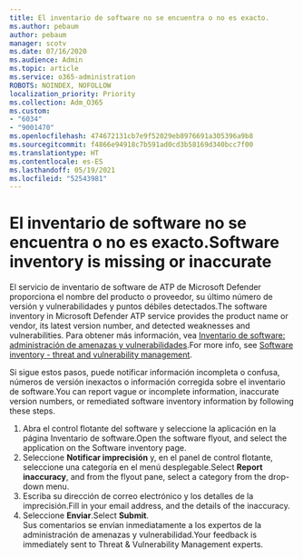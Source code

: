 ```yaml
---
title: El inventario de software no se encuentra o no es exacto.
ms.author: pebaum
author: pebaum
manager: scotv
ms.date: 07/16/2020
ms.audience: Admin
ms.topic: article
ms.service: o365-administration
ROBOTS: NOINDEX, NOFOLLOW
localization_priority: Priority
ms.collection: Adm_O365
ms.custom:
- "6034"
- "9001470"
ms.openlocfilehash: 474672131cb7e9f52029eb8976691a305396a9b8
ms.sourcegitcommit: f4866e94918c7b591ad0cd3b58169d340bcc7f00
ms.translationtype: HT
ms.contentlocale: es-ES
ms.lasthandoff: 05/19/2021
ms.locfileid: "52543981"
---
```

# <a name="software-inventory-is-missing-or-inaccurate"></a><span data-ttu-id="6e388-102">El inventario de software no se encuentra o no es exacto.</span><span class="sxs-lookup"><span data-stu-id="6e388-102">Software inventory is missing or inaccurate</span></span>

<span data-ttu-id="6e388-103">El servicio de inventario de software de ATP de Microsoft Defender proporciona el nombre del producto o proveedor, su último número de versión y vulnerabilidades y puntos débiles detectados.</span><span class="sxs-lookup"><span data-stu-id="6e388-103">The software inventory in Microsoft Defender ATP service provides the product name or vendor, its latest version number, and detected weaknesses and vulnerabilities.</span></span> <span data-ttu-id="6e388-104">Para obtener más información, vea [Inventario de software: administración de amenazas y vulnerabilidades](/windows/security/threat-protection/microsoft-defender-atp/tvm-software-inventory).</span><span class="sxs-lookup"><span data-stu-id="6e388-104">For more info, see [Software inventory - threat and vulnerability management](/windows/security/threat-protection/microsoft-defender-atp/tvm-software-inventory).</span></span>

<span data-ttu-id="6e388-105">Si sigue estos pasos, puede notificar información incompleta o confusa, números de versión inexactos o información corregida sobre el inventario de software.</span><span class="sxs-lookup"><span data-stu-id="6e388-105">You can report vague or incomplete information, inaccurate version numbers, or remediated software inventory information by following these steps.</span></span>  

1. <span data-ttu-id="6e388-106">Abra el control flotante del software y seleccione la aplicación en la página Inventario de software.</span><span class="sxs-lookup"><span data-stu-id="6e388-106">Open the software flyout, and select the application on the Software inventory page.</span></span>
2. <span data-ttu-id="6e388-107">Seleccione **Notificar imprecisión** y, en el panel de control flotante, seleccione una categoría en el menú desplegable.</span><span class="sxs-lookup"><span data-stu-id="6e388-107">Select **Report inaccuracy**, and from the flyout pane, select a category from the drop-down menu.</span></span>
3. <span data-ttu-id="6e388-108">Escriba su dirección de correo electrónico y los detalles de la imprecisión.</span><span class="sxs-lookup"><span data-stu-id="6e388-108">Fill in your email address, and the details of the inaccuracy.</span></span>
4. <span data-ttu-id="6e388-109">Seleccione **Enviar**.</span><span class="sxs-lookup"><span data-stu-id="6e388-109">Select **Submit**.</span></span></br>
    <span data-ttu-id="6e388-110">Sus comentarios se envían inmediatamente a los expertos de la administración de amenazas y vulnerabilidad.</span><span class="sxs-lookup"><span data-stu-id="6e388-110">Your feedback is immediately sent to Threat & Vulnerability Management experts.</span></span>